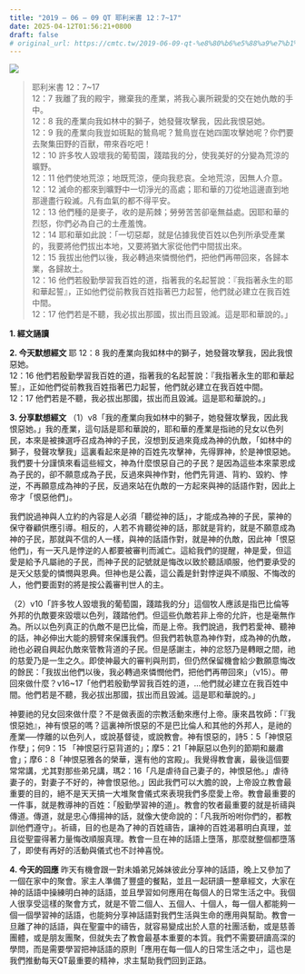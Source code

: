 ```yaml
---
title: "2019 – 06 – 09 QT 耶利米書 12：7~17"
date: 2025-04-12T01:56:21+0800
draft: false
# original_url: https://cmtc.tw/2019-06-09-qt-%e8%80%b6%e5%88%a9%e7%b1%b3%e6%9b%b8-12%ef%bc%9a717
---
```


![](/images/qt.jpg)
> 耶利米書 12：7\~17  
> 12：7 我離了我的殿宇，撇棄我的產業，將我心裏所親愛的交在她仇敵的手中。  
> 12：8 我的產業向我如林中的獅子，她發聲攻擊我，因此我恨惡她。  
> 12：9 我的產業向我豈如斑點的鷙鳥呢？鷙鳥豈在她四圍攻擊她呢？你們要去聚集田野的百獸，帶來吞吃吧！  
> 12：10 許多牧人毀壞我的葡萄園，踐踏我的分，使我美好的分變為荒涼的曠野。  
> 12：11 他們使地荒涼；地既荒涼，便向我悲哀。全地荒涼，因無人介意。  
> 12：12 滅命的都來到曠野中一切淨光的高處；耶和華的刀從地這邊直到地那邊盡行殺滅。凡有血氣的都不得平安。  
> 12：13 他們種的是麥子，收的是荊棘；勞勞苦苦卻毫無益處。因耶和華的烈怒，你們必為自己的土產羞愧。  
> 12：14 耶和華如此說：「一切惡鄰，就是佔據我使百姓以色列所承受產業的，我要將他們拔出本地，又要將猶大家從他們中間拔出來。  
> 12：15 我拔出他們以後，我必轉過來憐憫他們，把他們再帶回來，各歸本業，各歸故土。  
> 12：16 他們若殷勤學習我百姓的道，指著我的名起誓說：『我指著永生的耶和華起誓』，正如他們從前教我百姓指著巴力起誓，他們就必建立在我百姓中間。  
> 12：17 他們若是不聽，我必拔出那國，拔出而且毀滅。這是耶和華說的。」

**1. 經文誦讀**

**2.  今天默想經文**
耶 12：8 我的產業向我如林中的獅子，她發聲攻擊我，因此我恨惡她。  
12：16 他們若殷勤學習我百姓的道，指著我的名起誓說：『我指著永生的耶和華起誓』，正如他們從前教我百姓指著巴力起誓，他們就必建立在我百姓中間。  
12：17 他們若是不聽，我必拔出那國，拔出而且毀滅。這是耶和華說的。」

**3. 分享默想經文**
（1）v8「我的產業向我如林中的獅子，她發聲攻擊我，因此我恨惡她。」我的產業，這句話是耶和華說的，耶和華的產業是指祂的兒女以色列民，本來是被揀選呼召成為神的子民，沒想到反過來竟成為神的仇敵，「如林中的獅子，發聲攻擊我」這裏看起來是神的百姓先攻擊神，先得罪神，於是神恨惡她。我們要十分謹慎來看這些經文，神為什麼恨惡自己的子民？是因為這些本來蒙恩成為子民的，卻不願意成為子民，反過來與神作對，他們先背道、背約、毀約、悖逆，不再願意成為神的子民，反過來站在仇敵的一方起來與神的話語作對，因此上帝才「恨惡他們」。

我們說過神與人立約的內容是人必須「聽從神的話」，才能成為神的子民，蒙神的保守眷顧供應引導。相反的，人若不肯聽從神的話，那就是背約，就是不願意成為神的子民，那就與不信的人一樣，與神的話語作對，就是神的仇敵，因此神「恨惡他們」，有一天凡是悖逆的人都要被審判而滅亡。這給我們的提醒，神是愛，但這愛是給予凡屬祂的子民，而神子民的記號就是悔改以致於聽話順服，他們要承受的是天父慈愛的憐憫與恩典。但神也是公義，這公義是針對悖逆與不順服、不悔改的人，他們要面對的將是按公義審判世人的主。

（2）v10「許多牧人毀壞我的葡萄園，踐踏我的分」這個牧人應該是指巴比倫等外邦的仇敵要來毀壞以色列，踐踏他們。但這些仇敵若非上帝的允許，也是毫無作為。所以以色列真正的仇敵不是巴比倫，而是上帝。我們說過，我們若愛神、聽神的話，神必伸出大能的膀臂來保護我們。但我們若執意為神作對，成為神的仇敵，祂也必親自興起仇敵來管教背道的子民。但是感謝主，神的忿怒乃是轉眼之間，祂的慈愛乃是一生之久。即使神最大的審判與刑罰，但仍然保留機會給少數願意悔改的餘民：「我拔出他們以後，我必轉過來憐憫他們，把他們再帶回來」（v15）。帶回來做什麼？v16\~17「他們若殷勤學習我百姓的道，…他們就必建立在我百姓中間。他們若是不聽，我必拔出那國，拔出而且毀滅。這是耶和華說的。」

神要祂的兒女回來做什麼？不是做表面的宗教活動來應付上帝。康來昌牧師：「『我恨惡她』，神有恨惡的嗎？這裏神所恨惡的不是巴比倫人和其他的外邦人，是祂的產業──悖離的以色列人，或說基督徒，或說教會。神有恨惡的，詩5：5「神恨惡作孽」；何9：15 「神恨惡行惡背道的」；摩5：21「神厭惡以色列的節期和嚴肅會」；摩6：8「神恨惡雅各的榮華，還有他的宮殿」。我覺得教會裏，最後這個要常常講，尤其對那些弟兄講，瑪2：16「凡是虐待自己妻子的，神恨惡他。」虐待妻子的，對妻子不好的，神會恨惡他。」因此我們可以大膽的說，上帝設立教會最重要的目的，絕不是天天搞一大堆聚會儀式來表現我們多麼愛上帝。教會最重要的一件事，就是教導神的百姓：「殷勤學習神的道」。教會的牧者最重要的就是祈禱與傳道。傳道，就是忠心傳揚神的話，就像大使命說的：「凡我所吩咐你們的，都教訓他們遵守」。祈禱，目的也是為了神的百姓禱告，讓神的百姓渴慕明白真理，並且從聖靈得著力量悔改順服真理。教會一旦在神的話語上墮落，那麼就整個都墮落了，即使有再好的活動與儀式也不討神喜悅。

**4. 今天的回應**
昨天有機會跟一對未婚弟兄姊妹彼此分享神的話語，晚上又參加了一個在家中的聚會。家主人準備了豐盛的餐點，並且一起研讀一整章經文，大家在神的話語中操練明白神的話語，並且學習如何應用在每個人的日常生活之中。我個人很享受這樣的聚會方式，就是不管二個人、五個人、十個人，每一個人都能夠一個一個學習神的話語，也能夠分享神話語對我們生活與生命的應用與幫助。教會一旦離了神的話語，與在聖靈中的禱告，就容易變成出於人意的社團活動，或是慈善團體，或是朋友團聚，但就失去了教會最基本重要的本質。我們不需要研讀高深的學問，而是需要學習把神話語的原則「應用在每一個人的日常生活之中」，這也是我們推動每天QT最重要的精神，求主幫助我們回到正路。

